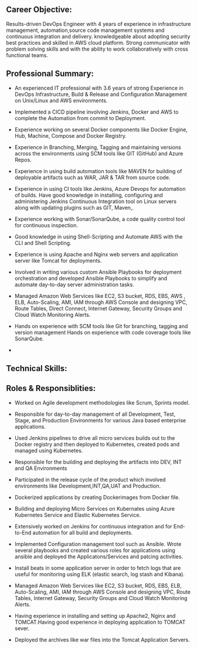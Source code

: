 Career Objective:
-----------------
Results-driven DevOps Engineer with 4 years of experience in infrastructure management, automation,source code management systems and continuous integration and delivery. knowledgeable about adopting security best practices and skilled in AWS cloud platform. Strong communicator with problem solving skills and with the ability to work collaboratively with cross functional teams.

Professional Summary:
---------------------
* An experienced IT professional with 3.6 years of strong Experience in DevOps Infrastructure, Build & Release and Configuration Management on Unix/Linux and AWS environments.

* Implemented a CICD pipeline involving Jenkins, Docker and AWS to complete the Automation from commit to Deployment.

* Experience working on several Docker components like Docker Engine, Hub, Machine, Compose and Docker Registry.

* Experience in Branching, Merging, Tagging and maintaining versions across the environments using SCM tools like GIT (GitHub) and Azure Repos.

* Experience in using build automation tools like MAVEN for building of deployable artifacts such as WAR, JAR & TAR from source code.

* Experience in using CI tools like Jenkins, Azure Devops for automation of builds.
Have good knowledge in installing, configuring and administering Jenkins Continuous Integration tool on Linux servers along with updating plugins such as  GIT, Maven,.

* Experience working with Sonar/SonarQube, a code quality control tool for continuous inspection.

* Good knowledge in using Shell-Scripting and Automate AWS with the CLI and Shell Scripting.

* Experience is using Apache and Nginx web servers and application server like Tomcat for deployments.

* Involved in writing various custom Ansible Playbooks for deployment orchestration and developed Ansible Playbooks 
  to simplify and automate day-to-day server administration tasks.


*  Managed Amazon Web Services like EC2, S3 bucket, RDS, EBS, AWS , ELB, Auto-Scaling, AMI, IAM through AWS Console and designing VPC, Route Tables, Direct Connect, Internet Gateway, Security Groups and Cloud Watch Monitoring Alerts.

* Hands on experience with SCM tools like Git for branching, tagging and version management
Hands on experience with code coverage tools like SonarQube.

* 

Technical Skills:
-------------------



Roles & Responsiblities:
------------------------
* Worked on Agile development methodologies like Scrum, Sprints model.
* Responsible for day-to-day management of all Development, Test, Stage, and Production Environments for various Java based enterprise applications.

* Used Jenkins pipelines to drive all micro services builds out to the Docker registry and then deployed to Kubernetes, created pods and managed using Kubernetes.

* Responsible for the building and deploying the artifacts into DEV, INT and QA Environments
* Participated in the release cycle of the product which involved environments like Development,INT,QA,UAT and Production.

* Dockerized applications by creating Dockerimages from Docker file.

* Building and deploying Micro Services on Kubernates using Azure Kubernetes Service and Elastic Kubernetes Service.


* Extensively worked on Jenkins for continuous integration and for End-to-End automation for all build and deployments.


* Implemented Configuration management tool such as Ansible. Wrote several playbooks and created various roles for applications using ansible and deployed the Applicatons/Services and patcing activities. 

* Install beats in some application server in order to fetch logs that are useful for monitoring using ELK (elastic search, log stash and Kibana).


*  Managed Amazon Web Services like EC2, S3 bucket, RDS, EBS, ELB, Auto-Scaling, AMI, IAM through AWS Console and designing VPC, Route Tables,  Internet Gateway, Security Groups and Cloud Watch Monitoring Alerts.

* Having experience in installing and setting up Apache2, Nginx and TOMCAT.Having  good experience in deploying application to TOMCAT sever.
* Deployed the archives like war files into the Tomcat Application Servers.  

 

